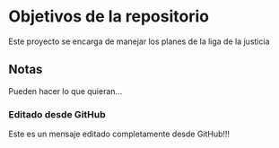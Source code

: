 # Objetivos de la repositorio

Este proyecto se encarga de manejar los planes de la liga de la justicia


## Notas
Pueden hacer lo que quieran...

### Editado desde GitHub
Este es un mensaje editado completamente desde GitHub!!!
